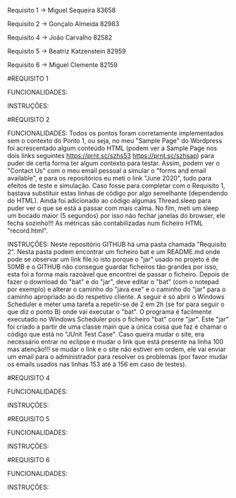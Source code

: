 Requisito 1 -> Miguel Sequeira 83658

Requisito 2 -> Gonçalo Almeida 82983

Requisito 4 -> João Carvalho 82582

Requisito 5 -> Beatriz Katzenstein 82959

Requisito 6 -> Miguel Clemente 82159


#REQUISITO 1

FUNCIONALIDADES:

INSTRUÇÕES:


#REQUISITO 2

FUNCIONALIDADES: Todos os pontos foram corretamente implementados sem o contexto do Ponto 1, ou seja, no meu "Sample Page" do Wordpress foi acrescentado algum conteúdo HTML (podem ver a Sample Page nos dois links seguintes https://prnt.sc/szhs53 https://prnt.sc/szhsap) para puder de certa forma ter algum contexto para testar. Assim, podem ver o "Contact Us" com o meu email pessoal a simular o "forms and email available", e para os repositórios eu meti o link "June 2020", tudo para efeitos de teste e simulação. Caso fosse para completar com o Requisito 1, bastava substituir estas linhas de código por algo semelhante (dependendo do HTML). Ainda foi adicionado ao código algumas Thread.sleep para puder ver o que se está a passar com mais calma. No fim, meti um sleep um bocado maior (5 segundos) por isso não fechar janelas do browser, ele fecha sozinho!!! As métricas são contabilizadas num ficheiro HTML "record.html".

INSTRUÇÕES: Neste repositório GITHUB há uma pasta chamada "Requisito 2". Nesta pasta podem encontrar um ficheiro bat e um README.md onde pode se observar um link file.io isto porque o "jar" usado no projeto é de 50MB e o GITHUB não consegue guardar ficheiros tão grandes por isso, esta foi a forma mais razoável que encontrei de passar o ficheiro. Depois de fazer o download do "bat" e do "jar", deve editar o "bat" (com o notepad por exemplo) e alterar o caminho do "java.exe" e o caminho do "jar" para o caminho apropriado ao do respetivo cliente. A seguir é só abrir o Windows Scheduler e meter uma tarefa a repetir-se de 2 em 2h (se for para seguir o que diz o ponto B) onde vai executar o "bat". O programa é facilmente executado no Windows Scheduler pois o ficheiro "bat" corre "jar". Este "jar" foi criado a partir de uma classe main que a única coisa que faz é chamar o código que está no "JUnit Test Case". Caso queira mudar o site, era necessário entrar no eclipse e mudar o link que está presente na linha 100 mas atenção!!! se mudar o link e o site não estiver em ordem, ele vai enviar um email para o administrador para resolver os problemas (por favor mudar os emails usados nas linhas 153 até à 156 em caso de testes). 



#REQUISITO 4

FUNCIONALIDADES:


INSTRUÇÕES:


#REQUISITO 5

FUNCIONALIDADES:


INSTRUÇÕES:



#REQUISITO 6

FUNCIONALIDADES:


INSTRUÇÕES:







